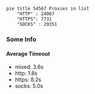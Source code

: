 
```mermaid
pie title 54567 Proxies in list
    "HTTP" : 24067
    "HTTPS": 7731
    "SOCKS" : 29351
```

### Some Info
#### Average Timeout

- mixed: 3.6s
- http: 1.8s
- https: 8.2s
- socks: 5.0s